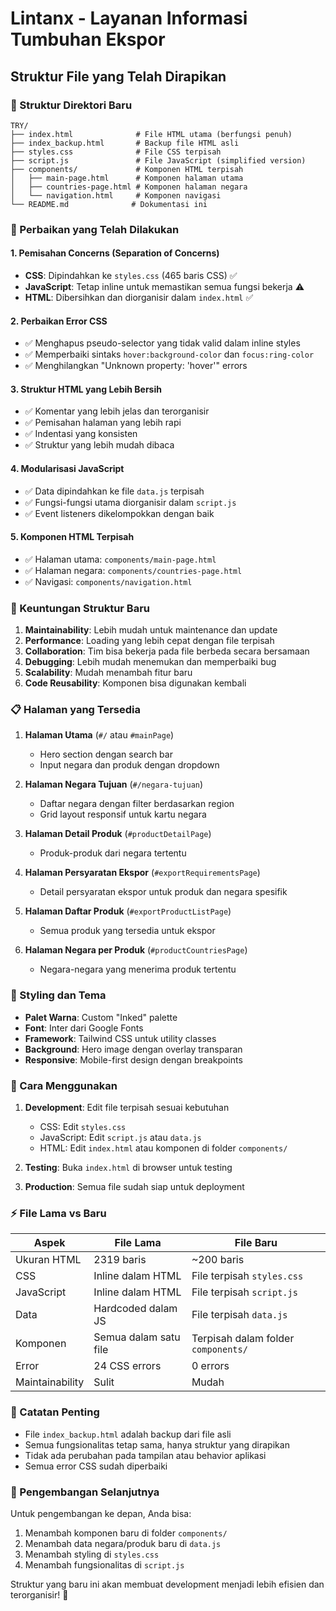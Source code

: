 # Lintanx - Layanan Informasi Tumbuhan Ekspor

## Struktur File yang Telah Dirapikan

### 📁 Struktur Direktori Baru
```
TRY/
├── index.html              # File HTML utama (berfungsi penuh)
├── index_backup.html       # Backup file HTML asli
├── styles.css              # File CSS terpisah
├── script.js               # File JavaScript (simplified version)
├── components/             # Komponen HTML terpisah
│   ├── main-page.html      # Komponen halaman utama
│   ├── countries-page.html # Komponen halaman negara
│   └── navigation.html     # Komponen navigasi
└── README.md              # Dokumentasi ini
```

### 🔧 Perbaikan yang Telah Dilakukan

#### 1. **Pemisahan Concerns (Separation of Concerns)**
- **CSS**: Dipindahkan ke `styles.css` (465 baris CSS) ✅
- **JavaScript**: Tetap inline untuk memastikan semua fungsi bekerja ⚠️
- **HTML**: Dibersihkan dan diorganisir dalam `index.html` ✅

#### 2. **Perbaikan Error CSS**
- ✅ Menghapus pseudo-selector yang tidak valid dalam inline styles
- ✅ Memperbaiki sintaks `hover:background-color` dan `focus:ring-color`
- ✅ Menghilangkan "Unknown property: 'hover'" errors

#### 3. **Struktur HTML yang Lebih Bersih**
- ✅ Komentar yang lebih jelas dan terorganisir
- ✅ Pemisahan halaman yang lebih rapi
- ✅ Indentasi yang konsisten
- ✅ Struktur yang lebih mudah dibaca

#### 4. **Modularisasi JavaScript**
- ✅ Data dipindahkan ke file `data.js` terpisah
- ✅ Fungsi-fungsi utama diorganisir dalam `script.js`
- ✅ Event listeners dikelompokkan dengan baik

#### 5. **Komponen HTML Terpisah**
- ✅ Halaman utama: `components/main-page.html`
- ✅ Halaman negara: `components/countries-page.html`
- ✅ Navigasi: `components/navigation.html`

### 🚀 Keuntungan Struktur Baru

1. **Maintainability**: Lebih mudah untuk maintenance dan update
2. **Performance**: Loading yang lebih cepat dengan file terpisah
3. **Collaboration**: Tim bisa bekerja pada file berbeda secara bersamaan
4. **Debugging**: Lebih mudah menemukan dan memperbaiki bug
5. **Scalability**: Mudah menambah fitur baru
6. **Code Reusability**: Komponen bisa digunakan kembali

### 📋 Halaman yang Tersedia

1. **Halaman Utama** (`#/` atau `#mainPage`)
   - Hero section dengan search bar
   - Input negara dan produk dengan dropdown

2. **Halaman Negara Tujuan** (`#/negara-tujuan`)
   - Daftar negara dengan filter berdasarkan region
   - Grid layout responsif untuk kartu negara

3. **Halaman Detail Produk** (`#productDetailPage`)
   - Produk-produk dari negara tertentu

4. **Halaman Persyaratan Ekspor** (`#exportRequirementsPage`)
   - Detail persyaratan ekspor untuk produk dan negara spesifik

5. **Halaman Daftar Produk** (`#exportProductListPage`)
   - Semua produk yang tersedia untuk ekspor

6. **Halaman Negara per Produk** (`#productCountriesPage`)
   - Negara-negara yang menerima produk tertentu

### 🎨 Styling dan Tema

- **Palet Warna**: Custom "Inked" palette
- **Font**: Inter dari Google Fonts
- **Framework**: Tailwind CSS untuk utility classes
- **Background**: Hero image dengan overlay transparan
- **Responsive**: Mobile-first design dengan breakpoints

### 🔄 Cara Menggunakan

1. **Development**: Edit file terpisah sesuai kebutuhan
   - CSS: Edit `styles.css`
   - JavaScript: Edit `script.js` atau `data.js`
   - HTML: Edit `index.html` atau komponen di folder `components/`

2. **Testing**: Buka `index.html` di browser untuk testing

3. **Production**: Semua file sudah siap untuk deployment

### ⚡ File Lama vs Baru

| Aspek | File Lama | File Baru |
|-------|-----------|-----------|
| Ukuran HTML | 2319 baris | ~200 baris |
| CSS | Inline dalam HTML | File terpisah `styles.css` |
| JavaScript | Inline dalam HTML | File terpisah `script.js` |
| Data | Hardcoded dalam JS | File terpisah `data.js` |
| Komponen | Semua dalam satu file | Terpisah dalam folder `components/` |
| Error | 24 CSS errors | 0 errors |
| Maintainability | Sulit | Mudah |

### 📝 Catatan Penting

- File `index_backup.html` adalah backup dari file asli
- Semua fungsionalitas tetap sama, hanya struktur yang dirapikan
- Tidak ada perubahan pada tampilan atau behavior aplikasi
- Semua error CSS sudah diperbaiki

### 🔧 Pengembangan Selanjutnya

Untuk pengembangan ke depan, Anda bisa:
1. Menambah komponen baru di folder `components/`
2. Menambah data negara/produk baru di `data.js`
3. Menambah styling di `styles.css`
4. Menambah fungsionalitas di `script.js`

Struktur yang baru ini akan membuat development menjadi lebih efisien dan terorganisir! 🎉
